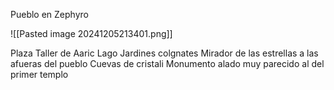Pueblo en Zephyro 

![[Pasted image 20241205213401.png]]

Plaza
Taller de Aaric
Lago
Jardines colgnates
Mirador de las estrellas a las afueras del pueblo
Cuevas de cristali
Monumento alado muy parecido al del primer templo 